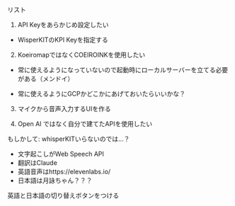 リスト

1. API Keyをあらかじめ設定したい
- WisperKITのKPI Keyを指定する

2. KoeiromapではなくCOEIROINKを使用したい
- 常に使えるようになっていないので起動時にローカルサーバーを立てる必要がある（メンドイ）

- 常に使えるようにGCPかどこかにあげておいたらいいかな？

3. マイクから音声入力するUIを作る

4. Open AI ではなく自分で建てたAPIを使用したい

もしかして: whisperKITいらないのでは…？
- 文字起こしがWeb Speech API
- 翻訳はClaude
- 英語音声はhttps://elevenlabs.io/
- 日本語は月詠ちゃん？？？

英語と日本語の切り替えボタンをつける
